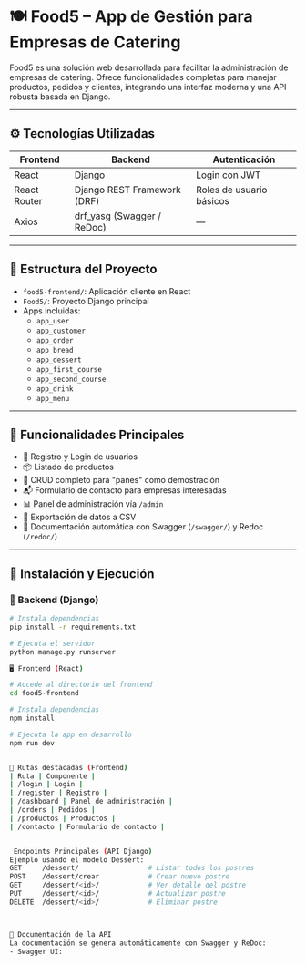 # 🍽️ Food5 – App de Gestión para Empresas de Catering

Food5 es una solución web desarrollada para facilitar la administración de empresas de catering. Ofrece funcionalidades completas para manejar productos, pedidos y clientes, integrando una interfaz moderna y una API robusta basada en Django.

---

## ⚙️ Tecnologías Utilizadas

| Frontend        | Backend          | Autenticación       |
|-----------------|------------------|----------------------|
| React           | Django            | Login con JWT        |
| React Router    | Django REST Framework (DRF) | Roles de usuario básicos |
| Axios           | drf_yasg (Swagger / ReDoc) | —                  |

---

## 🧩 Estructura del Proyecto

- `food5-frontend/`: Aplicación cliente en React
- `Food5/`: Proyecto Django principal
- Apps incluidas:
  - `app_user`
  - `app_customer`
  - `app_order`
  - `app_bread`
  - `app_dessert`
  - `app_first_course`
  - `app_second_course`
  - `app_drink`
  - `app_menu`

---

## 🔐 Funcionalidades Principales

- 🚪 Registro y Login de usuarios
- 📦 Listado de productos
- 🍞 CRUD completo para "panes" como demostración
- 📬 Formulario de contacto para empresas interesadas
- 📊 Panel de administración vía `/admin`
- 📄 Exportación de datos a CSV
- 🧾 Documentación automática con Swagger (`/swagger/`) y Redoc (`/redoc/`)

---

## 🚀 Instalación y Ejecución

### 🔧 Backend (Django)

```bash
# Instala dependencias
pip install -r requirements.txt

# Ejecuta el servidor
python manage.py runserver

🖥️ Frontend (React)

# Accede al directorio del frontend
cd food5-frontend

# Instala dependencias
npm install

# Ejecuta la app en desarrollo
npm run dev


🔗 Rutas destacadas (Frontend)
| Ruta | Componente | 
| /login | Login | 
| /register | Registro | 
| /dashboard | Panel de administración | 
| /orders | Pedidos | 
| /productos | Productos | 
| /contacto | Formulario de contacto | 


 Endpoints Principales (API Django)
Ejemplo usando el modelo Dessert:
GET     /dessert/                 # Listar todos los postres
POST    /dessert/crear            # Crear nuevo postre
GET     /dessert/<id>/            # Ver detalle del postre
PUT     /dessert/<id>/            # Actualizar postre
DELETE  /dessert/<id>/            # Eliminar postre



📘 Documentación de la API
La documentación se genera automáticamente con Swagger y ReDoc:
- Swagger UI: 


